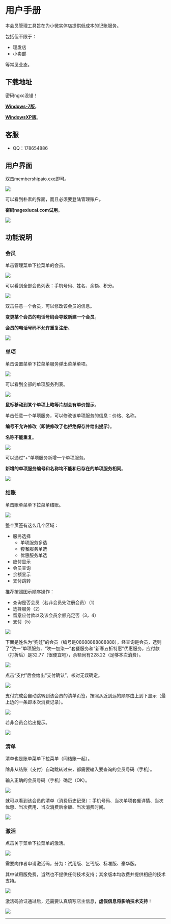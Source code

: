 # 用户手册

本会员管理工具旨在为小微实体店提供低成本的记账服务。

包括但不限于：

- 理发店
- 小卖部

等常见业态。

## 下载地址

密码ngxc没错！

**[Windows-7版][8]**。

**[WindowsXP版][9]**。

## 客服
- QQ：178654886

## 用户界面

双击membershipaio.exe即可。

![][0]

可以看到朴素的界面，而且必须要登陆管理账户。

**密码nagexiucai.com试用**。

![][1]

## 功能说明

### 会员

单击管理菜单下拉菜单的会员。

![][2]

可以看到全部会员列表：手机号码、姓名、余额、积分。

![][20]

双击任意一个会员，可以修改该会员的信息。

**变更某个会员的电话号码会导致新建一个会员**。

**会员的电话号码不允许重复注册**。

![][21]

### 单项

单击设置菜单下拉菜单服务弹出菜单单项。

![][3]

可以看到全部的单项服务列表。

![][30]

**鼠标移动到某个单项上略等片刻会有单价提示**。

单击任意一个单项服务，可以修改该单项服务的信息：价格、名称。

**编号不允许修改（即使修改了也拒绝保存并给出提示）**。

**名称不能重复**。

![][31]

可以通过“+”单项服务新增一个单项服务。

**新增的单项服务编号和名称均不能和已存在的单项服务相同**。

![][32]

### 结账

单击账单菜单下拉菜单结账。

![][4]

整个页签有这么几个区域：

- 服务选择
  - 单项服务多选
  - 套餐服务单选
  - 优惠服务单选
- 应付显示
- 会员查询
- 余额显示
- 支付跳转

推荐按照图示顺序操作：

- 查询是否会员（若非会员先注册会员）（1）
- 选择服务（2）
- 留意应付款以及该会员余额充足否（3，4）
- 支付（5）

![][40]

下面是姓名为“狗娃”的会员（编号是08688888888888），经查询是会员，选则了“洗一”单项服务、“吹一加染一”套餐服务和“新春五折特惠”优惠服务，应付款（打折后）是32.77（很便宜吧），余额尚有228.22（足够本次消费）。

![][41]

点击“支付”后会给出“支付确认”，核对无误确定。

![][42]

支付完成会自动跳转到该会员的清单页签，按照从近到远的顺序由上到下显示（最上边的一条即本次消费记录）。

![][43]

若非会员会给出提示。

![][44]

### 清单

清单也是账单菜单下拉菜单（同结账一起）。

除非从结账（支付）自动跳转过来，都需要输入要查询的会员号码（手机）。

输入正确的会员号码（手机）确定（OK）。

![][5]

就可以看到该会员的清单（消费历史记录）：手机号码、当次单项套餐详情、当次优惠、当次费用、当次消费后余额、当次消费时间。

![][50]

### 激活

点击关于菜单下拉菜单的激活。

![][6]

需要向作者申请激活码，分为：试用版、乞丐版、标准版、豪华版。

其中试用版免费，当然也不提供任何技术支持；其余版本均收费并提供相应的技术支持。

![][60]

激活码验证通过后，还需要认真填写店主信息，**虚假信息将影响技术支持**！

![][61]

---
[0]: ./picture/launcher.png
[1]: ./picture/face.png
[2]: ./picture/manage.png
[3]: ./picture/service.png
[4]: ./picture/bill.png
[5]: ./picture/bill-entry.png
[6]: ./picture/about.png
[20]: ./picture/manage-membership.png
[21]: ./picture/manage-membership-information.png
[30]: ./picture/service-dx.png
[31]: ./picture/service-dx-information.png
[32]: ./picture/service-dx-new.png
[40]: ./picture/bill-pay.png
[41]: ./picture/bill-pay-sample.png
[42]: ./picture/bill-pay-confirm-sample.png
[43]: ./picture/bill-pay-list-sample.png
[44]: ./picture/bill-pay-not-membership.png
[50]: ./picture/bill-list.png
[60]: ./picture/about-activate.png
[61]: ./picture/about-activate-information.png
[8]: https://share.weiyun.com/799a5a5304daa1306406347e60809fb9
[9]: https://share.weiyun.com/5bd97282081f5d8d2b0e7e0db5476aa5
